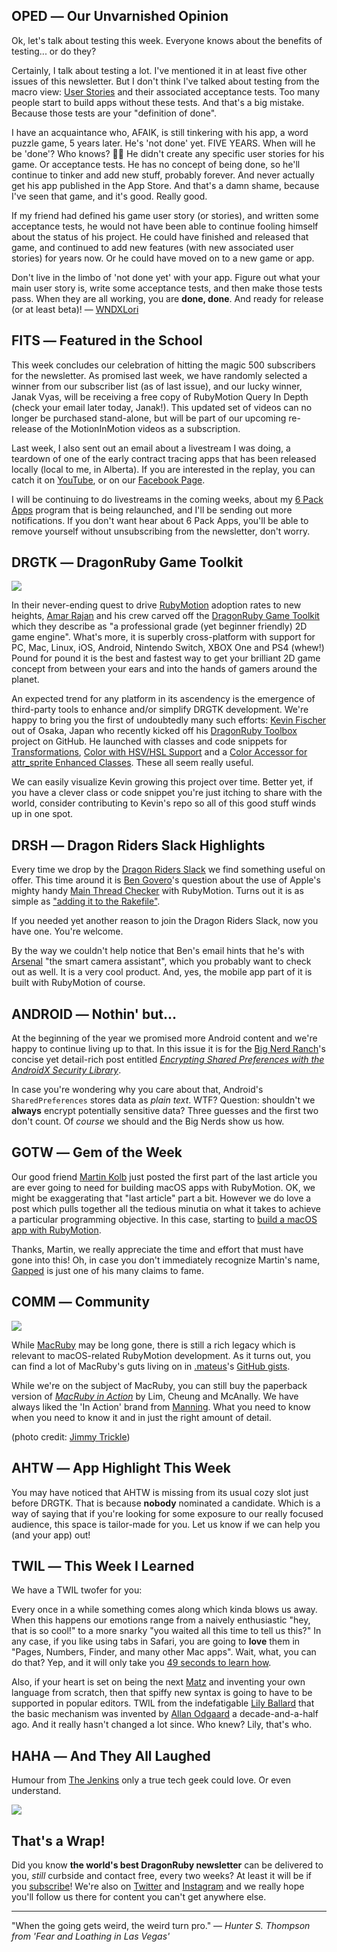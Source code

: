 <div style="display:none;font−size:0;line−height:0;max−height:0;mso−hide:all">DRD060: Socially distanced content for a socially distant audience.</div>

## OPED ― Our Unvarnished Opinion

Ok, let's talk about testing this week. Everyone knows about the benefits of testing... or do they?

Certainly, I talk about testing a lot.  I've mentioned it in at least five other issues of this newsletter. But I don't think I've talked about testing from the macro view:  [User Stories](https://www.atlassian.com/agile/project-management/user-stories) and their associated acceptance tests.  Too many people start to build apps without these tests.  And that's a big mistake.  Because those tests are your "definition of done".

I have an acquaintance who, AFAIK, is still tinkering with his app, a word puzzle game, 5 years later. He's 'not done' yet.  FIVE YEARS.  When will he be 'done'? Who knows? 🤷‍♀️ He didn't create any specific user stories for his game. Or acceptance tests.  He has no concept of being done, so he'll continue to tinker and add new stuff, probably forever.  And never actually get his app published in the App Store.  And that's a damn shame, because I've seen that game, and it's good.  Really good.

If my friend had defined his game user story (or stories), and written some acceptance tests, he would not have been able to continue fooling himself about the status of his project. He could have finished and released that game, and continued to add new features (with new associated user stories) for years now.  Or he could have moved on to a new game or app.

Don't live in the limbo of 'not done yet' with your app. Figure out what your main user story is, write some acceptance tests, and then make those tests pass. When they are all working, you are **done, done**. And ready for release (or at least beta)! ― [WNDXLori](https://twitter.com/wndxlori)

## FITS ― Featured in the School

This week concludes our celebration of hitting the magic 500 subscribers for the newsletter.  As promised last week, we have randomly selected a winner from our subscriber list (as of last issue), and our lucky winner, Janak Vyas, will be receiving a free copy of RubyMotion Query In Depth (check your email later today, Janak!). This updated set of videos can no longer be purchased stand-alone, but will be part of our upcoming re-release of the MotionInMotion videos as a subscription.  

Last week, I also sent out an email about a livestream I was doing, a teardown of one of the early contract tracing apps that has been released locally (local to me, in Alberta).  If you are interested in the replay, you can catch it on [YouTube](https://youtu.be/2NPkC4njKMM?t=46), or on our [Facebook Page](https://www.facebook.com/watch/live/?v=842664212907657).

I will be continuing to do livestreams in the coming weeks, about my [6 Pack Apps](https://6packapps.io) program that is being relaunched, and I'll be sending out more notifications. If you don't want hear about 6 Pack Apps, you'll be able to remove yourself without unsubscribing from the newsletter, don't worry.

## DRGTK ― DragonRuby Game Toolkit

![](https://dragonrubydispatch.com/assets/images/kevin-fischer-590x336.png)

In their never-ending quest to drive [RubyMotion](http://www.RubyMotion.com) adoption rates to new heights, [Amar Rajan](https://twitter.com/amirrajan) and his crew carved off the [DragonRuby Game Toolkit](https://dragonruby.itch.io/dragonruby-gtk) which they describe as "a professional grade (yet beginner friendly) 2D game engine". What's more, it is superbly cross-platform with support for PC, Mac, Linux, iOS, Android, Nintendo Switch, XBOX One and PS4 (whew!) Pound for pound it is the best and fastest way to get your brilliant 2D game concept from between your ears and into the hands of gamers around the planet.

An expected trend for any platform in its ascendency is the emergence of third-party tools to enhance and/or simplify DRGTK development. We're happy to bring you the first of undoubtedly many such efforts: [Kevin Fischer](https://twitter.com/kfischer_okarin) out of Osaka, Japan who recently kicked off his [DragonRuby Toolbox](https://github.com/kfischer-okarin/dragonruby-toolbox) project on GitHub. He launched with classes and code snippets for [Transformations](https://github.com/kfischer-okarin/dragonruby-toolbox/blob/master/app/transformations.rb), [Color with HSV/HSL Support](https://github.com/kfischer-okarin/dragonruby-toolbox/blob/master/app/colors_hsv_hsl.rb) and a [Color Accessor for attr_sprite Enhanced Classes](https://github.com/kfischer-okarin/dragonruby-toolbox/blob/master/app/color_accessor.rb). These all seem really useful.

We can easily visualize Kevin growing this project over time. Better yet, if you have a clever class or code snippet you're just itching to share with the world, consider contributing to Kevin's repo so all of this good stuff winds up in one spot.

## DRSH ― Dragon Riders Slack Highlights

Every time we drop by the [Dragon Riders Slack](https://motioneers.slack.com) we find something useful on offer. This time around it is [Ben Govero](https://github.com/ben5516)'s question about the use of Apple's mighty handy [Main Thread Checker](https://developer.apple.com/documentation/code_diagnostics/main_thread_checker) with RubyMotion. Turns out it is as simple as ["adding it to the Rakefile"](https://motioneers.slack.com/archives/C055RDLS0/p1588191610162700).

If you needed yet another reason to join the Dragon Riders Slack, now you have one. You're welcome.

By the way we couldn't help notice that Ben's email hints that he's with [Arsenal](https://witharsenal.com) "the smart camera assistant", which you probably want to check out as well. It is a very cool product. And, yes, the mobile app part of it is built with RubyMotion of course.

## ANDROID ― Nothin' but...

At the beginning of the year we promised more Android content and we're happy to continue living up to that. In this issue it is for the [Big Nerd Ranch](https://twitter.com/bignerdranch)'s concise yet detail-rich post entitled *[Encrypting Shared Preferences with the AndroidX Security Library](https://www.bignerdranch.com/blog/encrypting-shared-preferences-with-the-androidx-security-library/)*.

In case you're wondering why you care about that, Android's <code>SharedPreferences</code> stores data as _plain text_. WTF? Question: shouldn't we **always** encrypt potentially sensitive data? Three guesses and the first two don't count. Of _course_ we should and the Big Nerds show us how.

## GOTW ― Gem of the Week

Our good friend [Martin Kolb](https://twitter.com/ediathome) just posted the first part of the last article you are ever going to need for building macOS apps with RubyMotion. OK, we might be exaggerating that "last article" part a bit. However we do love a post which pulls together all the tedious minutia on what it takes to achieve a particular programming objective. In this case, starting to [build a macOS app with RubyMotion](https://vtlearn.de/site/rubymotion/2020/04/27/Building-a-macos-gui-with-Rubymotion.html).

Thanks, Martin, we really appreciate the time and effort that must have gone into this! Oh, in case you don't immediately recognize Martin's name, [Gapped](https://gapped.de) is just one of his many claims to fame.

## COMM ― Community

![](https://dragonrubydispatch.com/assets/images/macruby-590x336.png)

While [MacRuby](https://en.wikipedia.org/wiki/MacRuby) may be long gone, there is still a rich legacy which is relevant to macOS-related RubyMotion development. As it turns out, you can find a lot of MacRuby's guts living on in [.mateus](https://twitter.com/seanlilmateus)'s [GitHub gists](https://gist.github.com/seanlilmateus?direction=asc&sort=created).

While we're on the subject of MacRuby, you can still buy the paperback version of _[MacRuby in Action](https://www.amazon.ca/MacRuby-Action-Brendan-G-Lim/dp/1935182498/ref=sr_1_1?keywords=macruby+in+action&qid=1588332744&s=books&sr=1-1)_ by Lim, Cheung and McAnally. We have always liked the 'In Action' brand from [Manning](https://www.manning.com). What you need to know when you need to know it and in just the right amount of detail.

(photo credit: [Jimmy Trickle](https://www.flickr.com/photos/jimmytrickle/))

## AHTW ― App Highlight This Week

You may have noticed that AHTW is missing from its usual cozy slot just before DRGTK. That is because **nobody** nominated a candidate. Which is a way of saying that if you're looking for some exposure to our really focused audience, this space is tailor-made for you. Let us know if we can help you (and your app) out!

## TWIL ― This Week I Learned

We have a TWIL twofer for you:

Every once in a while something comes along which kinda blows us away. When this happens our emotions range from a naively enthusiastic "hey, that is so cool!" to a more snarky "you waited all this time to tell us this?" In any case, if you like using tabs in Safari, you are going to **love** them in "Pages, Numbers, Finder, and many other Mac apps". Wait, what, you can do that? Yep, and it will only take you [49 seconds to learn how](https://twitter.com/AppleSupport/status/1250167037613178890). 

Also, if your heart is set on being the next [Matz](https://en.wikipedia.org/wiki/Yukihiro_Matsumoto) and inventing your own language from scratch, then that spiffy new syntax is going to have to be supported in popular editors. TWIL from the indefatigable [Lily Ballard](https://twitter.com/lilyintech) that the basic mechanism was invented by [Allan Odgaard](https://twitter.com/sorbits) a decade-and-a-half ago. And it really hasn't changed a lot since. Who knew? Lily, that's who.

## HAHA ― And They All Laughed

Humour from [The Jenkins](https://twitter.com/thejenkinscomic) only a true tech geek could love. Or even understand.

![](https://dragonrubydispatch.com/assets/images/tab-club-590x603.png)

## That's a Wrap!

Did you know **the world's best DragonRuby newsletter** can be delivered to you, _still_ curbside and contact free, every two weeks? At least it will be if you [subscribe](https://motivated-experimenter-209.ck.page/bd51551808?ck_subscriber_id=612863934)! We're also on [Twitter](https://twitter.com/wndxschool) and [Instagram](https://instagram.com/wndxschool) and we really hope you'll follow us there for content you can't get anywhere else.

---------------------------------------

"When the going gets weird, the weird turn pro." ― _Hunter S. Thompson from 'Fear and Loathing in Las Vegas'_
